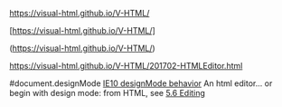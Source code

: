 https://visual-html.github.io/V-HTML/

[https://visual-html.github.io/V-HTML/]

(https://visual-html.github.io/V-HTML/)



https://visual-html.github.io/V-HTML/201702-HTMLEditor.html


#document.designMode
[IE10 designMode behavior](20170212-IE-designMode.html)
An html editor... 
or begin with design mode: from HTML, see [5.6 Editing](http://www.w3.org/TR/html51/single-page.html#user-interaction-editing)


